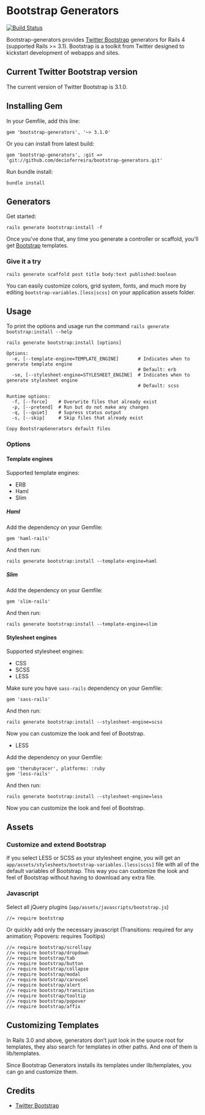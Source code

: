 # Bootstrap Generators

[![Build Status](https://travis-ci.org/decioferreira/bootstrap-generators.png?branch=master)](https://travis-ci.org/decioferreira/bootstrap-generators)

Bootstrap-generators provides [Twitter Bootstrap](http://getbootstrap.com/) generators for Rails 4 (supported Rails >= 3.1). Bootstrap is a toolkit from Twitter designed to kickstart development of webapps and sites.

## Current Twitter Bootstrap version

The current version of Twitter Bootstrap is 3.1.0.

## Installing Gem

In your Gemfile, add this line:

    gem 'bootstrap-generators', '~> 3.1.0'

Or you can install from latest build:

    gem 'bootstrap-generators', :git => 'git://github.com/decioferreira/bootstrap-generators.git'

Run bundle install:

    bundle install

## Generators

Get started:

    rails generate bootstrap:install -f

Once you've done that, any time you generate a controller or scaffold, you'll get [Bootstrap](http://twitter.github.com/bootstrap/) templates.

### Give it a try

    rails generate scaffold post title body:text published:boolean

You can easily customize colors, grid system, fonts, and much more by editing `bootstrap-variables.[less|scss]` on your application assets folder.

## Usage

To print the options and usage run the command `rails generate bootstrap:install --help`

    rails generate bootstrap:install [options]

    Options:
      -e, [--template-engine=TEMPLATE_ENGINE]       # Indicates when to generate template engine
                                                    # Default: erb
      -se, [--stylesheet-engine=STYLESHEET_ENGINE]  # Indicates when to generate stylesheet engine
                                                    # Default: scss

    Runtime options:
      -f, [--force]    # Overwrite files that already exist
      -p, [--pretend]  # Run but do not make any changes
      -q, [--quiet]    # Supress status output
      -s, [--skip]     # Skip files that already exist

    Copy BootstrapGenerators default files

### Options

#### Template engines

Supported template engines:

* ERB
* Haml
* Slim

##### Haml

Add the dependency on your Gemfile:

    gem 'haml-rails'

And then run:

    rails generate bootstrap:install --template-engine=haml

##### Slim

Add the dependency on your Gemfile:

    gem 'slim-rails'

And then run:

    rails generate bootstrap:install --template-engine=slim


#### Stylesheet engines

Supported stylesheet engines:

* CSS
* SCSS
* LESS

Make sure you have `sass-rails` dependency on your Gemfile:

    gem 'sass-rails'

And then run:

    rails generate bootstrap:install --stylesheet-engine=scss

Now you can customize the look and feel of Bootstrap.

* LESS

Add the dependency on your Gemfile:

    gem 'therubyracer', platforms: :ruby
    gem 'less-rails'

And then run:

    rails generate bootstrap:install --stylesheet-engine=less

Now you can customize the look and feel of Bootstrap.

## Assets

### Customize and extend Bootstrap

If you select LESS or SCSS as your stylesheet engine, you will get an `app/assets/stylesheets/bootstrap-variables.[less|scss]` file with all of the default variables of Bootstrap. This way you can customize the look and feel of Bootstrap without having to download any extra file.

### Javascript

Select all jQuery plugins (`app/assets/javascripts/bootstrap.js`)

    //= require bootstrap

Or quickly add only the necessary javascript (Transitions: required for any animation; Popovers: requires Tooltips)

    //= require bootstrap/scrollspy
    //= require bootstrap/dropdown
    //= require bootstrap/tab
    //= require bootstrap/button
    //= require bootstrap/collapse
    //= require bootstrap/modal
    //= require bootstrap/carousel
    //= require bootstrap/alert
    //= require bootstrap/transition
    //= require bootstrap/tooltip
    //= require bootstrap/popover
    //= require bootstrap/affix


## Customizing Templates

In Rails 3.0 and above, generators don’t just look in the source root for templates, they also search for templates in other paths. And one of them is lib/templates.

Since Bootstrap Generators installs its templates under lib/templates, you can go and customize them.

## Credits

* [Twitter Bootstrap](http://getbootstrap.com)

